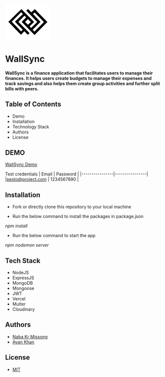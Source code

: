 ![alt text](./server//public/assets/logoWallSync.png)

# **WallSync**

#### WallSync is a finance application that facilitates users to manage their finances. It helps users create budgets to manage their expenses and track savings and also helps them create group activities and further split bills with peers.

## Table of Contents

- Demo
- Installation
- Technology Stack
- Authors
- License

## DEMO

[WallSync Demo](https://wallsyncapp.netlify.app/)

Test credentials
| Email | Password |
|----------------|----------------|
|pesto@project.com | 1234567890 |

## Installation

- Fork or directly clone this repository to your local machine

- Run the below command to install the packages in package.json

_npm install_

- Run the below command to start the app

_npm nodemon server_

## Tech Stack

- NodeJS
- ExpressJS
- MongoDB
- Mongoose
- JWT
- Vercel
- Multer
- Cloudinary

## Authors

- [Naba Kr Missong](https://github.com/mrmissong)
- [Ayan Khan](https://github.com/ayankhan21)

## License

- [MIT](https://opensource.org/license/mit/)
